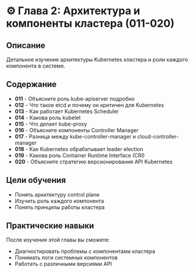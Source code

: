 # ⚙️ Глава 2: Архитектура и компоненты кластера (011-020)

## Описание
Детальное изучение архитектуры Kubernetes кластера и роли каждого компонента в системе.

## Содержание
- **011** - Объясните роль kube-apiserver подробно
- **012** - Что такое etcd и почему он критичен для Kubernetes
- **013** - Как работает Kubernetes Scheduler
- **014** - Какова роль kubelet
- **015** - Что делает kube-proxy
- **016** - Объясните компоненты Controller Manager
- **017** - Разница между kube-controller-manager и cloud-controller-manager
- **018** - Как Kubernetes обрабатывает leader election
- **019** - Какова роль Container Runtime Interface (CRI)
- **020** - Объясните стратегию версионирования API Kubernetes

## Цели обучения
- Понять архитектуру control plane
- Изучить роль каждого компонента
- Понять принципы работы кластера

## Практические навыки
После изучения этой главы вы сможете:
- Диагностировать проблемы с компонентами кластера
- Понимать логи системных компонентов
- Работать с различными версиями API
